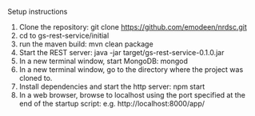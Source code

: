 Setup instructions

1.	Clone the repository: git clone https://github.com/emodeen/nrdsc.git
2.  cd to gs-rest-service/initial
3.  run the maven build: mvn clean package
4.  Start the REST server: java -jar target/gs-rest-service-0.1.0.jar
5.  In a new terminal window, start MongoDB: mongod
6.	In a new terminal window, go to the directory where the project was cloned to.
7.	Install dependencies and start the http server: npm start
8.	In a web browser, browse to localhost using the port specified at the end of the startup script: e.g. http://localhost:8000/app/
